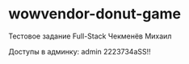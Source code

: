 # wowvendor-donut-game
Тестовое задание Full-Stack Чекменёв Михаил

Доступы в админку: admin 2223734aSS!!
